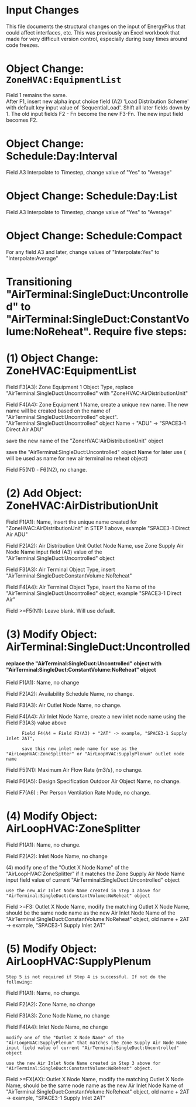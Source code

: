 Input Changes
=============

This file documents the structural changes on the input of EnergyPlus that could affect interfaces, etc.
This was previously an Excel workbook that made for very difficult version control, especially during busy times around code freezes.

# Object Change: `ZoneHVAC:EquipmentList`

Field 1 remains the same.  
After F1, insert new alpha input choice field (A2) 'Load Distribution Scheme' with default key input value of 'SequentialLoad'.
Shift all later fields down by 1. The old input fields F2 - Fn become the new F3-Fn. The new input field becomes F2.

# Object Change: Schedule:Day:Interval

Field A3 Interpolate to Timestep, change value of "Yes" to "Average"

# Object Change: Schedule:Day:List

Field A3 Interpolate to Timestep, change value of "Yes" to "Average"

# Object Change: Schedule:Compact

For any field A3 and later, change values of "Interpolate:Yes" to "Interpolate:Average"


# Transitioning "AirTerminal:SingleDuct:Uncontrolled" to "AirTerminal:SingleDuct:ConstantVolume:NoReheat". Require five steps:

# (1) Object Change: ZoneHVAC:EquipmentList

Field F3(A3): Zone Equipment 1 Object Type, replace "AirTerminal:SingleDuct:Uncontrolled" with "ZoneHVAC:AirDistributionUnit"

Field F4(A4): Zone Equipment 1 Name, create a unique new name. The new name will be created based on the name of "AirTerminal:SingleDuct:Uncontrolled" object". "AirTerminal:SingleDuct:Uncontrolled" object Name + "ADU" -> "SPACE3-1 Direct Air ADU"

save the new name of the "ZoneHVAC:AirDistributionUnit" object

save the "AirTerminal:SingleDuct:Uncontrolled" object Name for later use ( will be used as name for new air terminal no reheat object)

Field F5(N1) - F6(N2), no change.


# (2) Add Object: ZoneHVAC:AirDistributionUnit

Field F1(A1): Name, insert the unique name created for "ZoneHVAC:AirDistributionUnit" in STEP 1 above, example "SPACE3-1 Direct Air ADU"

Field F2(A2): Air Distribution Unit Outlet Node Name, use Zone Supply Air Node Name input field (A3) value of the "AirTerminal:SingleDuct:Uncontrolled" object

Field F3(A3): Air Terminal Object Type, insert "AirTerminal:SingleDuct:ConstantVolume:NoReheat"  

Field F4(A4): Air Terminal Object Type, insert the Name of the "AirTerminal:SingleDuct:Uncontrolled" object, example "SPACE3-1 Direct Air"

Field >=F5(N1): Leave blank. Will use default.



# (3) Modify Object: AirTerminal:SingleDuct:Uncontrolled

#### replace the "AirTerminal:SingleDuct:Uncontrolled" object with "AirTerminal:SingleDuct:ConstantVolume:NoReheat" object

Field F1(A1): Name, no change 

Field F2(A2): Availability Schedule Name, no change. 

Field F3(A3): Air Outlet Node Name, no change.

Field F4(A4): Air Inlet Node Name, create a new inlet node name using the Field F3(A3) value above

          Field F4(A4 = Field F3(A3) + "2AT" -> example, "SPACE3-1 Supply Inlet 2AT", 

          save this new inlet node name for use as the "AirLoopHVAC:ZoneSplitter" or "AirLoopHVAC:SupplyPlenum" outlet node name

Field F5(N1): Maximum Air Flow Rate {m3/s}, no change.

Field F6(A5): Design Specification Outdoor Air Object Name, no change.

Field F7(A6) : Per Person Ventilation Rate Mode, no change.


# (4) Modify Object: AirLoopHVAC:ZoneSplitter

Field F1(A1): Name, no change.

Field F2(A2): Inlet Node Name, no change

(4) modify one of the "Outlet X Node Name" of the "AirLoopHVAC:ZoneSplitter" if it matches the Zone Supply Air Node Name input field value of current "AirTerminal:SingleDuct:Uncontrolled" object

    use the new Air Inlet Node Name created in Step 3 above for "AirTerminal:SingleDuct:ConstantVolume:NoReheat" object

Field >=F3: Outlet X Node Name, modify the matching Outlet X Node Name, should be the same node name as the new Air Inlet Node Name of the "AirTerminal:SingleDuct:ConstantVolume:NoReheat" object, old name + 2AT -> example, "SPACE3-1 Supply Inlet 2AT"

# (5) Modify Object: AirLoopHVAC:SupplyPlenum

    Step 5 is not required if Step 4 is successful. If not do the following:

Field F1(A1): Name, no change.

Field F2(A2): Zone Name, no change

Field F3(A3): Zone Node Name, no change

Field F4(A4): Inlet Node Name, no change

    modify one of the "Outlet X Node Name" of the "AirLoopHVAC:SupplyPlenum" that matches the Zone Supply Air Node Name input field value of current "AirTerminal:SingleDuct:Uncontrolled" object

    use the new Air Inlet Node Name created in Step 3 above for "AirTerminal:SingleDuct:ConstantVolume:NoReheat" object. 

Field >=FX(AX): Outlet X Node Name, modify the matching Outlet X Node Name, should be the same node name as the new Air Inlet Node Name of "AirTerminal:SingleDuct:ConstantVolume:NoReheat" object, old name + 2AT -> example, "SPACE3-1 Supply Inlet 2AT"
